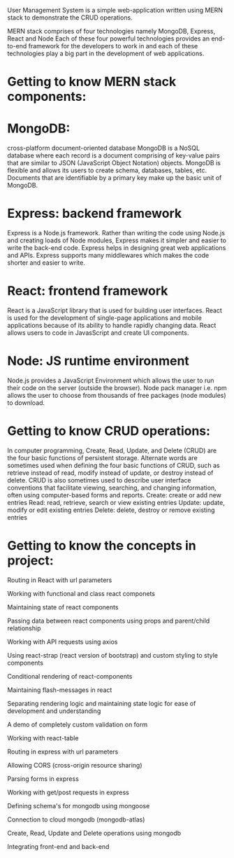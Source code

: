 
User Management System is a simple web-application written using MERN stack to demonstrate the CRUD operations.

MERN stack comprises of four technologies namely MongoDB, Express, React and Node
Each of these four powerful technologies provides an end-to-end framework for the developers to work in and each of these technologies play a big part in the development of web applications.
# Getting to know MERN stack components:
# MongoDB: 
cross-platform document-oriented database
MongoDB is a NoSQL database where each record is a document comprising of key-value pairs that are similar to JSON (JavaScript Object Notation) objects. MongoDB is flexible and allows its users to create schema, databases, tables, etc. Documents that are identifiable by a primary key make up the basic unit of MongoDB.

# Express: backend framework
Express is a Node.js framework. Rather than writing the code using Node.js and creating loads of Node modules, Express makes it simpler and easier to write the back-end code. Express helps in designing great web applications and APIs. Express supports many middlewares which makes the code shorter and easier to write.

# React: frontend framework
React is a JavaScript library that is used for building user interfaces. React is used for the development of single-page applications and mobile applications because of its ability to handle rapidly changing data. React allows users to code in JavasScript and create UI components.

# Node: JS runtime environment
Node.js provides a JavaScript Environment which allows the user to run their code on the server (outside the browser). Node pack manager i.e. npm allows the user to choose from thousands of free packages (node modules) to download.


# Getting to know CRUD operations:
In computer programming, Create, Read, Update, and Delete (CRUD) are the four basic functions of persistent storage.
Alternate words are sometimes used when defining the four basic functions of CRUD, such as retrieve instead of read, modify instead of update, or destroy instead of delete. CRUD is also sometimes used to describe user interface conventions that facilitate viewing, searching, and changing information, often using computer-based forms and reports.
Create: create or add new entries
Read: read, retrieve, search or view existing entries
Update: update, modify or edit existing entries
Delete: delete, destroy or remove existing entries


# Getting to know the concepts in project:
Routing in React with url parameters

Working with functional and class react componets

Maintaining state of react components

Passing data between react components using props and parent/child relationship

Working with API requests using axios

Using react-strap (react version of bootstrap) and custom styling to style components

Conditional rendering of react-components

Maintaining flash-messages in react

Separating rendering logic and maintaining state logic for ease of development and understanding

A demo of completely custom validation on form

Working with react-table

Routing in express with url parameters

Allowing CORS (cross-origin resource sharing)

Parsing forms in express

Working with get/post requests in express

Defining schema's for mongodb using mongoose

Connection to cloud mongodb (mongodb-atlas)

Create, Read, Update and Delete operations using mongodb

Integrating front-end and back-end


